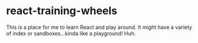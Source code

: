 # react-training-wheels
This is a place for me to learn React and play around. It might have a variety of index or sandboxes...kinda like a playground!
Huh.